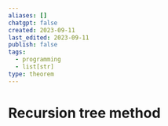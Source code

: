 ```yaml
---
aliases: []
chatgpt: false
created: 2023-09-11
last_edited: 2023-09-11
publish: false
tags:
  - programming
  - list[str]
type: theorem
---
```

# Recursion tree method
